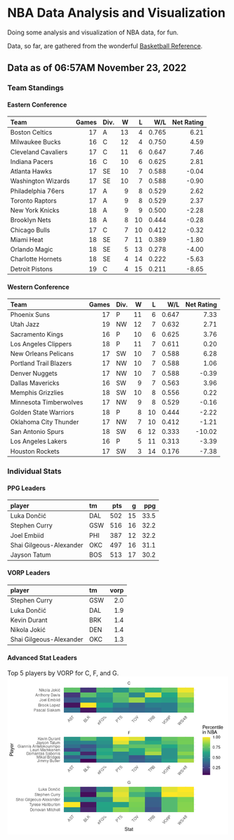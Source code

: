 # NBA Data Analysis and Visualization

Doing some analysis and visualization of NBA data, for fun.

Data, so far, are gathered from the wonderful [Basketball
Reference](https://www.basketball-reference.com/).

## Data as of 06:57AM November 23, 2022

### Team Standings

#### Eastern Conference

| Team                | Games | Div. |   W |   L |   W/L | Net Rating |
|:--------------------|------:|:-----|----:|----:|------:|-----------:|
| Boston Celtics      |    17 | A    |  13 |   4 | 0.765 |       6.21 |
| Milwaukee Bucks     |    16 | C    |  12 |   4 | 0.750 |       4.59 |
| Cleveland Cavaliers |    17 | C    |  11 |   6 | 0.647 |       7.46 |
| Indiana Pacers      |    16 | C    |  10 |   6 | 0.625 |       2.81 |
| Atlanta Hawks       |    17 | SE   |  10 |   7 | 0.588 |      -0.04 |
| Washington Wizards  |    17 | SE   |  10 |   7 | 0.588 |      -0.90 |
| Philadelphia 76ers  |    17 | A    |   9 |   8 | 0.529 |       2.62 |
| Toronto Raptors     |    17 | A    |   9 |   8 | 0.529 |       2.37 |
| New York Knicks     |    18 | A    |   9 |   9 | 0.500 |      -2.28 |
| Brooklyn Nets       |    18 | A    |   8 |  10 | 0.444 |      -0.28 |
| Chicago Bulls       |    17 | C    |   7 |  10 | 0.412 |      -0.32 |
| Miami Heat          |    18 | SE   |   7 |  11 | 0.389 |      -1.80 |
| Orlando Magic       |    18 | SE   |   5 |  13 | 0.278 |      -4.00 |
| Charlotte Hornets   |    18 | SE   |   4 |  14 | 0.222 |      -5.63 |
| Detroit Pistons     |    19 | C    |   4 |  15 | 0.211 |      -8.65 |

#### Western Conference

| Team                   | Games | Div. |   W |   L |   W/L | Net Rating |
|:-----------------------|------:|:-----|----:|----:|------:|-----------:|
| Phoenix Suns           |    17 | P    |  11 |   6 | 0.647 |       7.33 |
| Utah Jazz              |    19 | NW   |  12 |   7 | 0.632 |       2.71 |
| Sacramento Kings       |    16 | P    |  10 |   6 | 0.625 |       3.76 |
| Los Angeles Clippers   |    18 | P    |  11 |   7 | 0.611 |       0.20 |
| New Orleans Pelicans   |    17 | SW   |  10 |   7 | 0.588 |       6.28 |
| Portland Trail Blazers |    17 | NW   |  10 |   7 | 0.588 |       1.06 |
| Denver Nuggets         |    17 | NW   |  10 |   7 | 0.588 |      -0.39 |
| Dallas Mavericks       |    16 | SW   |   9 |   7 | 0.563 |       3.96 |
| Memphis Grizzlies      |    18 | SW   |  10 |   8 | 0.556 |       0.22 |
| Minnesota Timberwolves |    17 | NW   |   9 |   8 | 0.529 |      -0.16 |
| Golden State Warriors  |    18 | P    |   8 |  10 | 0.444 |      -2.22 |
| Oklahoma City Thunder  |    17 | NW   |   7 |  10 | 0.412 |      -1.21 |
| San Antonio Spurs      |    18 | SW   |   6 |  12 | 0.333 |     -10.02 |
| Los Angeles Lakers     |    16 | P    |   5 |  11 | 0.313 |      -3.39 |
| Houston Rockets        |    17 | SW   |   3 |  14 | 0.176 |      -7.38 |

### Individual Stats

#### PPG Leaders

| player                  | tm  | pts |   g |  ppg |
|:------------------------|:----|----:|----:|-----:|
| Luka Dončić             | DAL | 502 |  15 | 33.5 |
| Stephen Curry           | GSW | 516 |  16 | 32.2 |
| Joel Embiid             | PHI | 387 |  12 | 32.2 |
| Shai Gilgeous-Alexander | OKC | 497 |  16 | 31.1 |
| Jayson Tatum            | BOS | 513 |  17 | 30.2 |

#### VORP Leaders

| player                  | tm  | vorp |
|:------------------------|:----|-----:|
| Stephen Curry           | GSW |  2.0 |
| Luka Dončić             | DAL |  1.9 |
| Kevin Durant            | BRK |  1.4 |
| Nikola Jokić            | DEN |  1.4 |
| Shai Gilgeous-Alexander | OKC |  1.3 |

#### Advanced Stat Leaders

Top 5 players by VORP for C, F, and G.
![](README_files/figure-gfm/README-unnamed-chunk-7-1.png)<!-- -->
